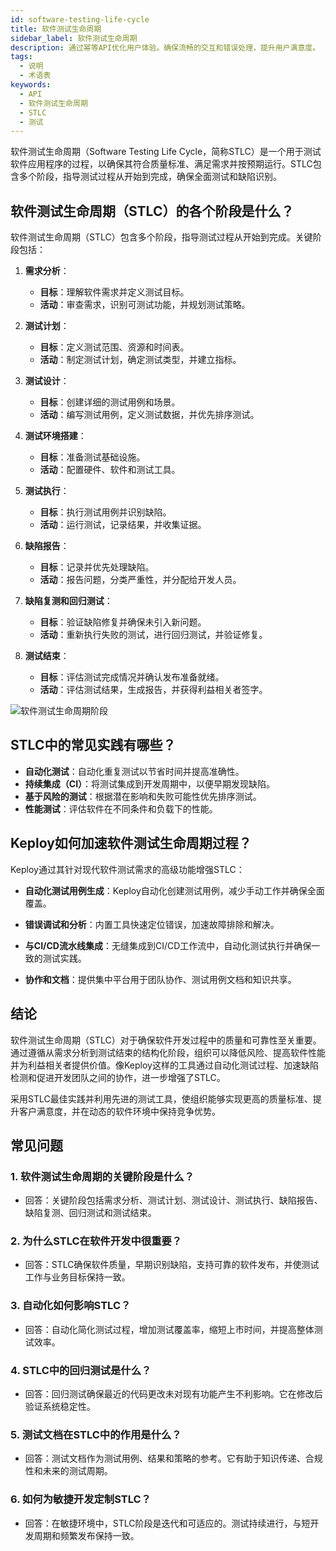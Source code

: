 ```yaml
---
id: software-testing-life-cycle
title: 软件测试生命周期
sidebar_label: 软件测试生命周期
description: 通过幂等API优化用户体验。确保流畅的交互和错误处理，提升用户满意度。
tags:
  - 说明
  - 术语表
keywords:
  - API
  - 软件测试生命周期
  - STLC
  - 测试
---
```


软件测试生命周期（Software Testing Life Cycle，简称STLC）是一个用于测试软件应用程序的过程，以确保其符合质量标准、满足需求并按预期运行。STLC包含多个阶段，指导测试过程从开始到完成，确保全面测试和缺陷识别。

## 软件测试生命周期（STLC）的各个阶段是什么？

软件测试生命周期（STLC）包含多个阶段，指导测试过程从开始到完成。关键阶段包括：

1. **需求分析**：

   - **目标**：理解软件需求并定义测试目标。
   - **活动**：审查需求，识别可测试功能，并规划测试策略。

2. **测试计划**：

   - **目标**：定义测试范围、资源和时间表。
   - **活动**：制定测试计划，确定测试类型，并建立指标。

3. **测试设计**：

   - **目标**：创建详细的测试用例和场景。
   - **活动**：编写测试用例，定义测试数据，并优先排序测试。

4. **测试环境搭建**：

   - **目标**：准备测试基础设施。
   - **活动**：配置硬件、软件和测试工具。

5. **测试执行**：

   - **目标**：执行测试用例并识别缺陷。
   - **活动**：运行测试，记录结果，并收集证据。

6. **缺陷报告**：

   - **目标**：记录并优先处理缺陷。
   - **活动**：报告问题，分类严重性，并分配给开发人员。

7. **缺陷复测和回归测试**：

   - **目标**：验证缺陷修复并确保未引入新问题。
   - **活动**：重新执行失败的测试，进行回归测试，并验证修复。

8. **测试结束**：
   - **目标**：评估测试完成情况并确认发布准备就绪。
   - **活动**：评估测试结果，生成报告，并获得利益相关者签字。

![软件测试生命周期阶段](https://cdn.hashnode.com/res/hashnode/image/upload/v1689231300018/f466f393-e402-4b1f-adef-259c93508aa8.png)

## STLC中的常见实践有哪些？

- **自动化测试**：自动化重复测试以节省时间并提高准确性。
- **持续集成（CI）**：将测试集成到开发周期中，以便早期发现缺陷。
- **基于风险的测试**：根据潜在影响和失败可能性优先排序测试。
- **性能测试**：评估软件在不同条件和负载下的性能。

## Keploy如何加速软件测试生命周期过程？

Keploy通过其针对现代软件测试需求的高级功能增强STLC：

- **自动化测试用例生成**：Keploy自动化创建测试用例，减少手动工作并确保全面覆盖。
- **错误调试和分析**：内置工具快速定位错误，加速故障排除和解决。
- **与CI/CD流水线集成**：无缝集成到CI/CD工作流中，自动化测试执行并确保一致的测试实践。

- **协作和文档**：提供集中平台用于团队协作、测试用例文档和知识共享。

## 结论

软件测试生命周期（STLC）对于确保软件开发过程中的质量和可靠性至关重要。通过遵循从需求分析到测试结束的结构化阶段，组织可以降低风险、提高软件性能并为利益相关者提供价值。像Keploy这样的工具通过自动化测试过程、加速缺陷检测和促进开发团队之间的协作，进一步增强了STLC。

采用STLC最佳实践并利用先进的测试工具，使组织能够实现更高的质量标准、提升客户满意度，并在动态的软件环境中保持竞争优势。

## 常见问题

### 1. **软件测试生命周期的关键阶段是什么？**

- 回答：关键阶段包括需求分析、测试计划、测试设计、测试执行、缺陷报告、缺陷复测、回归测试和测试结束。

### 2. **为什么STLC在软件开发中很重要？**

- 回答：STLC确保软件质量，早期识别缺陷，支持可靠的软件发布，并使测试工作与业务目标保持一致。

### 3. **自动化如何影响STLC？**

- 回答：自动化简化测试过程，增加测试覆盖率，缩短上市时间，并提高整体测试效率。

### 4. **STLC中的回归测试是什么？**

- 回答：回归测试确保最近的代码更改未对现有功能产生不利影响。它在修改后验证系统稳定性。

### 5. **测试文档在STLC中的作用是什么？**

- 回答：测试文档作为测试用例、结果和策略的参考。它有助于知识传递、合规性和未来的测试周期。

### 6. **如何为敏捷开发定制STLC？**

- 回答：在敏捷环境中，STLC阶段是迭代和可适应的。测试持续进行，与短开发周期和频繁发布保持一致。